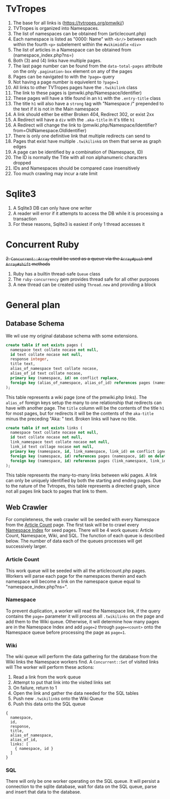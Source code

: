 # TvTropes

1. The base for all links is (https://tvtropes.org/pmwiki/)
2. TVTropes is organized into Namespaces.
3. The list of namespaces can be obtained from (articlecount.php)
3. Each namespace is listed as "0000: Name" with `<br/>` between each within the fourth `<p>` subelement within the `#wikimiddle` `<div>`
4. The list of articles in a Namespace can be obtained from (namespace_index.php?ns=)
5. Both (3) and (4) links have multiple pages.
6. The last page number can be found from the `data-total-pages` attribute on the only `.pagination-box` element on any of the pages
7. Pages can be navigated to with the `?page=` query
7. Not having a page number is equivelent to `?page=1`
8. All links to other TVTropes pages have the `.twikilink` class
8. The link to these pages is (pmwiki.php/Namespace/Identifier)
8. These pages will have a title found in an `h1` with the `.entry-title` class
8. The title `h1` will also have a `strong` tag with "Namespace /" prepended to the text if it is not in the Main namespace
9. A link should either be either Broken 404, Redirect 302, or exist 2xx
9. A Redirect will have a `div` with the `.aka-title` in it's title `h1`
10. A Redirect will change the link to (pmwiki.php/Namespace/Identifier?from=OldNamespace.OldIdentifier)
11. There is only one definitive link that multiple redirects can send to
12. Pages that exist have multiple `.twikilink`s on them that serve as graph edges
13. A page can be identified by a combination of (Namespace, ID)
14. The ID is normally the Title with all non alphanumeric characters dropped
15. IDs and Namespaces should be compared case insensitively
16. Too much crawling may incur a rate limit

# Sqlite3

1. A Sqlite3 DB can only have one writer
2. A reader will error if it attempts to access the DB while it is processing a transaction
3. For these reasons, Sqlite3 is easiest if only 1 thread accesses it

# Concurrent Ruby
~~2. `Concurrent::Array` could be used as a queue via the `Array#push` and `Array#shift` methods~~
1. Ruby has a builtin thread-safe `Queue` class
2. The `ruby-concurrency` gem provides thread safe for all other purposes
3. A new thread can be created using `Thread.new` and providing a block

# General plan

## Database Schema

We wil use my original database schema with some extensions.

```sql
create table if not exists pages (
  namespace text collate nocase not null,
  id text collate nocase not null,
  response integer,
  title text,
  alias_of_namespace text collate nocase,
  alias_of_id text collate nocase,
  primary key (namespace, id) on conflict replace,
  foreign key (alias_of_namespace, alias_of_id) references pages (namespace, id) on delete set null
);
```

This table represents a wiki page (one of the pmwiki.php links). The `alias_of` foreign keys setup the many to one relationship that redirects can have with another page. The `title` column will be the contents of the title `h1` for most pages, but for redirects it will be the contents of the `aka-title` minus the preceding "Aka: " text. Broken links will have no title.

```sql
create table if not exists links (
  namespace text collate nocase not null,
  id text collate nocase not null,
  link_namespace text collate nocase not null,
  link_id text collage nocase not null,
  primary key (namespace, id, link_namespace, link_id) on conflict ignore,
  foreign key (namespace, id) references pages (namespace, id) on delete cascade,
  foreign key (namespace, id) references pages (link_namespace, link_id) on delete cascade,
);
```

This table represents the many-to-many links between wiki pages. A link can only be uniquely identified by both the starting and ending pages. Due to the nature of the Tvtropes, this table represents a directed graph, since not all pages link back to pages that link to them.

## Web Crawler

For completeness, the web crawler will be seeded with every Namespace from the [Article Count](https://tvtropes.org/pmwiki/articlecount.php) page. The first task will be to crawl every [Namespace Index](https://tvtropes.org/pmwiki/namespace_index.php?ns=) for seed pages. There will be 4 work queues: Article Count, Namespace, Wiki, and SQL. The function of each queue is described below. The number of data each of the queues processes will get successively larger.

### Article Count

This work queue will be seeded with all the articlecount.php pages. Workers will parse each page for the namespaces therein and each namespace will become a link on the namespace queue equal to "namespace_index.php?ns=<the new namespace>".

### Namespace

To prevent duplication, a worker will read the Namespace link, if the query contains the `page=` parameter it will process all `.twikilinks` on the page and add them to the Wiki queue. Otherwise, it will determine how many pages are in the Namespace Index and add `page=2` through `page=<count>` onto the Namespace queue before processing the page as `page=1`.

### Wiki

The wiki queue will perform the data gathering for the database from the Wiki links the Namespace workers find. A `Concurrent::Set` of visited links will The worker will perform these actions:

1. Read a link from the work queue
2. Attempt to put that link into the visited links set
3. On failure, return to 1
4. Open the link and gather the data needed for the SQL tables
5. Push new `.twikilink`s onto the Wiki Queue
6. Push this data onto the SQL queue

```
{
  namespace,
  id,
  response,
  title,
  alias_of_namespace,
  alias_of_id,
  links: [
    { namespace, id }
  ]
}
```

### SQL

There will only be one worker operating on the SQL queue. It will persist a connection to the sqlite database, wait for data on the SQL queue, parse and insert that data to the database.
